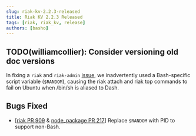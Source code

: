 ```yaml
---
slug: riak-kv-2.2.3-released
title: Riak KV 2.2.3 Released 
tags: [riak, riak_kv, release]
authors: [basho]
---
```


## TODO(williamcollier): Consider versioning old doc versions

In fixing a `riak` and `riak-admin` [issue](https://github.com/basho/node_package/pull/210), we inadvertently used a Bash-specific script variable (`$RANDOM`), causing the riak attach and riak top commands to fail on Ubuntu when /bin/sh is aliased to Dash.

## Bugs Fixed

* [[riak PR 909](https://github.com/basho/riak/pull/909) & [node_package PR 217](https://github.com/basho/node_package/pull/217)] Replace `$RANDOM` with PID to support non-Bash.
